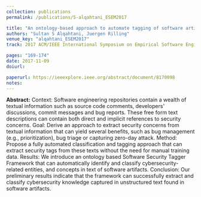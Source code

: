 ```yaml
---
collection: publications
permalink: /publications/5-alqahtani_ESEM2017

title: "An ontology-based approach to automate tagging of software artifacts"
authors: "Sultan S Alqahtani, Juergen Rilling"
venue_key: "alqahtani_ESEM2017"
track: 2017 ACM/IEEE International Symposium on Empirical Software Engineering and Measurement (ESEM)

pages: "169-174"
date: 2017-11-09
doiurl: 

paperurl: https://ieeexplore.ieee.org/abstract/document/8170098
notes:
---
```


**Abstract:** Context: Software engineering repositories contain a wealth of textual information such as source code comments, developers' discussions, commit messages and bug reports. These free form text descriptions can contain both direct and implicit references to security concerns. Goal: Derive an approach to extract security concerns from textual information that can yield several benefits, such as bug management (e.g., prioritization), bug triage or capturing zero-day attack. Method: Propose a fully automated classification and tagging approach that can extract security tags from these texts without the need for manual training data. Results: We introduce an ontology based Software Security Tagger Framework that can automatically identify and classify cybersecurity-related entities, and concepts in text of software artifacts. Conclusion: Our preliminary results indicate that the framework can successfully extract and classify cybersecurity knowledge captured in unstructured text found in software artifacts.